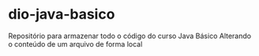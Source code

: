 # dio-java-basico
Repositório para armazenar todo o código do curso Java Básico
Alterando o conteúdo de um arquivo de forma local